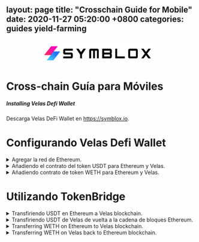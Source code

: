 layout: page
title: "Crosschain Guide for Mobile"
date: 2020-11-27 05:20:00 +0800
categories: guides yield-farming
---

<p align="center">
<img src="/assets/SymbloxLogoName.png" height="64"/>
</p>

# Cross-chain Guía para Móviles

##### Installing Velas Defi Wallet  
Descarga Velas DeFi Wallet en https://symblox.io.  

# Configurando Velas Defi Wallet

<details>
<summary>Agregar la red de Ethereum.</summary>  
<br>
  
Haga clic en la pestaña 'Ajustes', luego elija "Seleccionar redes activas"  
<p align="center">
<img src="../assets/Bridge_1.png" width="400"/>
</p>  

Elija 'Ethereum' y luego haga clic en 'Guardar'.
<p align="center">
<img src="/assets/Bridge_2.png" width="400"/>
</p>  
</details>

<details>
<summary>Añadiendo el contrato del token USDT para Ethereum y Velas.</summary>  
<br>
  
Haga clic en la pestaña 'Monedero', luego haga clic en 'Añadir / Ocultar tokens'.

<p align="center">
<img src="/assets/Bridge_3.png" width="400"/>
</p>  

Haga clic en el signo '+'.  
<p align="center">
<img src="/assets/Bridge_4.png" width="400"/>
</p>  

Pegue la siguiente dirección en el campo 'Dirección del contrato' para agregar el token USDT en Ethereum. Los otros campos se completarán automáticamente cuando pegue la dirección.
USDT en Ethereum:**0xdAC17F958D2ee523a2206206994597C13D831ec7**  
<p align="center">
<img src="/assets/Bridge_5.png" width="400"/>
</p>  

Repita el proceso para agregar USDT en Velas.
USDT en Velas: **0x4b773e1ae1baa4894e51cc1d1faf485c91b1012f**  
<p align="center">
<img src="/assets/Bridge_6.png" width="400"/>
</p>  

Si aún no ha agregado el token SYX, puede repetir el proceso anterior para agregar SYX. 
Dirección del token SYX: **0x2de7063fe77aAFB5b401d65E5A108649Ec577170**  
<p align="center">
<img src="/assets/AddToken_3.png" width="400"/>
</p>    
</details>

<details>
<summary>Añadiendo contrato de token WETH para Ethereum y Velas.</summary>  
<br>
  
Haga clic en la pestaña 'Monedero', luego haga clic en 'Añadir / Ocultar tokens'.

<p align="center">
<img src="/assets/Bridge_3.png" width="400"/>
</p>  

Haga clic en el signo '+'.  
<p align="center">
<img src="/assets/Bridge_4.png" width="400"/>
</p>  

Pegue la siguiente dirección en el campo 'Dirección del contrato' para agregar el token WETH en Ethereum. Los otros campos se completarán automáticamente cuando pegue la dirección.
WETH en Ethereum: **0xc02aaa39b223fe8d0a0e5c4f27ead9083c756cc2**  
<p align="center">
<img src="/assets/WETH_CONTRACT.png" width="400"/>
</p>  

Repita el proceso para agregar WETH en Velas: 
**V67RMNXTgYKi9CsmrSXvFfLAiubfWB5p34**  
<p align="center">
<img src="/assets/VWETH_CONTRACT.png" width="400"/>
</p>  
</p>    
</details>
 
# Utilizando TokenBridge  

<details>
<summary>Transfiriendo USDT en Ethereum a Velas blockchain.</summary>  
<br>
  
Haga clic en la pestaña 'Symblox', luego vaya a la página de inicio: <a href="https://symblox.io/" target="_blank">https://symblox.io/</a>  
Haga clic en el botón 'Abrir Cross-Chain' o escriba en el campo de dirección:  
<a href="https://x.symblox.io/" target="_blank">https://x.symblox.io/</a>  
<p align="center">
<img src="/assets/Bridge_7.png" width="400"/>
</p>  

(1) Haga clic en el botón de menú.
(2) Si aún no ha elegido 'Ethereum' , haga clic en 'Conectado a:' para elegir la red Ethereum.
<p align="center">
<img src="/assets/Bridge_8.png" width="400"/>
</p>  

Elija 'Ethereum'.
<p align="center">
<img src="/assets/Bridge_19.png" width="400"/>
</p>  

Haga clic en 'Conectar Monedero'.
<p align="center">
<img src="/assets/Bridge_20.png" width="400"/>
</p>  

>The first time you use the cross-chain, the smart contract will require permission before accessing your wallet. Therefore it requires you to *unlock* before transferring.   

Ingrese la cantidad a transferir y luego haga clic en 'Unlock/Desbloquear'.
<p align="center">
<img src="/assets/Bridge_9.png" width="400"/>
</p>  

Haga clic en 'Confirmar' para enviar o haga clic en 'Editar' para cambiar manualmente las tarifas de gas.  
<p align="center">
<img src="/assets/Bridge_10.png" width="400"/>
</p>  

> Debido a la gran congestión en la red Ethereum, las transacciones pueden llevar mucho tiempo o incluso atascarse. Si ha esperado un período de tiempo suficiente y todavía está en la pantalla 'Cargando ...', intente volver a cargar la página web para ver si su transacción se ha liquidado.

<p align="center">
<img src="/assets/Bridge_11.png" width="400"/>
</p>  

Una vez que haya 'Desbloqueado', haga clic en 'Transferir'.
<p align="center">
<img src="/assets/Bridge_12.png" width="400"/>
</p>  

Verifique el monto de su transferencia y luego haga clic en 'Continuar'.
<p align="center">
<img src="/assets/Bridge_13.png" width="400"/>
</p>  

Después de la transferencia, puede verificar su 'Balance' para ver la cantidad transferida. 
<p align="center">
<img src="/assets/Bridge_14.png" width="400"/>
</p>  
</details>

<details>
<summary>Transfiriendo USDT de Velas de vuelta a la cadena de bloques Ethereum.</summary>
<br>

(1) Haga clic en el botón de menú.
(2) Si aún no está conectado a Velas, haga clic en 'Conectado a:' para cambiar su red actual.  
<p align="center">
<img src="/assets/Bridge_15.png" width="400"/>
</p>  

Elija 'Velas'.
<p align="center">
<img src="/assets/Bridge_16.png" width="400"/>
</p>  

Ingrese la cantidad a enviar y luego haga clic en 'Transfer/Transferir'.
<p align="center">
<img src="/assets/Bridge_17.png" width="400"/>
</p>  

Verifique la cantidad y luego haga clic en 'Continuar'.
<p align="center">
<img src="/assets/Bridge_18.png" width="400"/>
</p>  
</p>  
</details>

<details>
<summary>Transferring WETH on Ethereum to Velas blockchain.</summary>  
<br>

Dentro de la aplicación DeFi Wallet, vaya a la página de inicio. Luego haga clic en el botón 'Abrir Crosschain'. 
<p align="center">
<img src="/assets/WETH_1.png" width="400"/>
</p>

1. Haga clic en el menú.  
2. Haga clic en 'Conectado a:'

<p align="center">
<img src="/assets/WETH_2.png" width="400"/>
</p>  

Haga clic en 'Ethereum'. 
<p align="center">
<img src="/assets/WETH_3.png" width="400"/>
</p>  

1. Haga clic en 'Conectar Monedero'.
2. Haga clic en 'Wrap / Unwrap ETH' para cargar el widget Kyber.

<p align="center">
<img src="/assets/WETH_4.png" width="400"/>
</p>  

Ingrese el monto a transferir y luego marque los términos de acuerdo. Presione siguiente para continuar.  

<p align="center">
<img src="/assets/WETH_5.png" width="400"/>
</p>  

> Nota *** Asegúrese de tener suficiente ETH reservado para pagar las tarifas de transacción. 

Verifique la cantidad a intercambiar y luego haga clic en 'CONFIRMAR'.

<p align="center">
<img src="/assets/WETH_6.png" width="400"/>
</p>  

Haga clic en 'Confirmar' para finalizar la transacción o haga clic en 'Editar' para cambiar las tarifas de gas.  
<p align="center">
<img src="/assets/WETH_7.png" width="400"/>
</p>  

Opcionalmente, puede aumentar la tarifa para reducir el tiempo de espera. 
<p align="center">
<img src="/assets/WETH_8.png" width="400"/>
</p>  

Una vez confirmada y transmitida, se crea una identificación de transacción.  

<p align="center">
<img src="/assets/WETH_9.png" width="400"/>
</p>  

Desde la pantalla de Cross-Chain:
1. Haga clic en la lista desplegable.  
2. Elija WETH de la lista. 

<p align="center">
<img src="/assets/WETH_10.png" width="400"/>
</p>  

1. Ingrese la cantidad de WETH para transferir a través del bridge.  
2. Haga clic en 'Unlock/Desbloquear' para permitir que el permiso del contrato inteligente interactúe con su monedero.  

<p align="center">
<img src="/assets/WETH_11.png" width="400"/>
</p>  

> Nota *** Debido al intenso tráfico en Ethereum, se recomienda aumentar las tarifas del gas para reducir los tiempos de espera. 

Haga clic en 'Confirm/Confirmar' para finalizar o haga clic en 'Edit/Editar' para cambiar las tarifas de gas.  

<p align="center">
<img src="/assets/WETH_12.png" width="400"/>
</p>  

Dependiendo del tráfico de la red, la transacción puede tardar unos minutos en confirmarse. Si está atascado en la pantalla "Cargando ..." durante unos minutos, puede volver a cargar la página para verificar si está desbloqueada. Se recomienda que aumente la tarifa del gas a fast/rápido para reducir el tiempo de espera.

<p align="center">
<img src="/assets/WETH_13.png" width="400"/>
</p>  

Una vez desbloqueado:
1. Ingrese la cantidad de WETH que le gustaría transferir a Velas blockchain.
2. Haga clic en 'Transfer/Transferir' para continuar.

<p align="center">
<img src="/assets/WETH_14.png" width="400"/>
</p>  

Confirme la transacción y luego haga clic en 'Accept/Aceptar' para continuar.
<p align="center">
<img src="/assets/WETH_15.png" width="400"/>
</p>  

Haga clic en 'Confirmar' para finalizar o en 'Edit/Editar' para cambiar las tarifas de gas.
<p align="center">
<img src="/assets/WETH_16.png" width="400"/>
</p>  
</p> 
</details>
  
<details>
<summary>Transferring WETH on Velas back to Ethereum blockchain.</summary>  
<br>

Desde la página de cross-chain:  
1. Haga clic en el menú.
2. Haga clic en 'Conectado a:'

<p align="center">
<img src="/assets/WETH_17.png" width="400"/>
</p>  

Elija la red Velas.
<p align="center">
<img src="/assets/WETH_18.png" width="400"/>
</p>  

Haga clic en 'Connect/Conectar Wallet', luego haga clic en la lista desplegable y elija 'WETH'.   
<p align="center">
<img src="/assets/WETH_19.png" width="400"/>
</p>  

1. Ingrese la cantidad de WETH que se transferirá de regreso a la red Ethereum. 
2. Haga clic en 'Transfer/Transferir' para continuar. 

<p align="center">
<img src="/assets/WETH_20.png" width="400"/>
</p>  

Confirm transaction and click 'OK' to continue.  
<p align="center">
<img src="/assets/WETH_21.png" width="400"/>
</p>  

Espere a que se confirme la transacción. También puede hacer clic en la identificación de la transacción para realizar un seguimiento del progreso.
<p align="center">
<img src="/assets/WETH_22.png" width="400"/>
</p>  

1. Haz clic en el menú.
2. Haga clic en 'Conectado a:'.

<p align="center">
<img src="/assets/WETH_23.png" width="400"/>
</p>  

Elija la red Ethereum.
<p align="center">
<img src="/assets/WETH_24.png" width="400"/>
</p>  

Haga clic en 'Wrap / Unwrap ETH' para cargar el widget Kyber.
<p align="center">
<img src="/assets/WETH_25.png" width="400"/>
</p>  

Haga clic en el botón 'Swap/Cambiar' para que el 'Desde token' sea WETH. 
<p align="center">
<img src="/assets/WETH_26.png" width="400"/>
</p>  

Ingrese la cantidad de WETH para convertir a ETH. Marque la casilla de los términos del acuerdo y haga clic en 'Siguiente'.  
<p align="center">
<img src="/assets/WETH_27.png" width="400"/>
</p>  

Verifique la transacción y luego haga clic en 'APPROVE/APROBAR' para continuar.  
<p align="center">
<img src="/assets/WETH_28.png" width="400"/>
</p>  

Haga clic en 'Confirm/Confirmar' para finalizar o en 'Edit/Editar' para cambiar el precio del gas. 
<p align="center">
<img src="/assets/WETH_29.png" width="400"/>
</p>  

Haga clic en 'CONFIRM/CONFIRMAR' para finalizar la transacción. 
<p align="center">
<img src="/assets/WETH_30.png" width="400"/>
</p>  


</p> 
</details>
  

